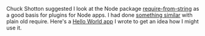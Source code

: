 Chuck Shotton suggested I look at the Node package <a href="https://www.npmjs.com/package/require-from-string">require-from-string</a> as a good basis for plugins for Node apps. I had done <a href="https://github.com/scripting/pagePark/blob/master/docs/plugins.md">something similar</a> with plain old require. Here's a <a href="https://gist.github.com/scripting/3e5454f2b7a10029dfc301d7deabb576">Hello World app</a> I wrote to get an idea how I might use it. 
